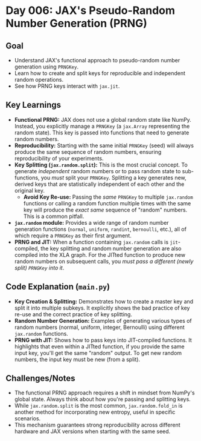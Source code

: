 # Day 006: JAX's Pseudo-Random Number Generation (PRNG)

## Goal
- Understand JAX's functional approach to pseudo-random number generation using `PRNGKey`.
- Learn how to create and split keys for reproducible and independent random operations.
- See how PRNG keys interact with `jax.jit`.

## Key Learnings
- **Functional PRNG:** JAX does not use a global random state like NumPy. Instead, you explicitly manage a `PRNGKey` (a `jax.Array` representing the random state). This key is passed into functions that need to generate random numbers.
- **Reproducibility:** Starting with the same initial `PRNGKey` (seed) will always produce the same sequence of random numbers, ensuring reproducibility of your experiments.
- **Key Splitting (`jax.random.split`):** This is the most crucial concept. To generate *independent* random numbers or to pass random state to sub-functions, you *must* split your `PRNGKey`. Splitting a key generates new, derived keys that are statistically independent of each other and the original key.
    - **Avoid Key Re-use:** Passing the *same* `PRNGKey` to multiple `jax.random` functions or calling a random function multiple times with the same key will produce the *exact same* sequence of "random" numbers. This is a common pitfall.
- **`jax.random` module:** Provides a wide range of random number generation functions (`normal`, `uniform`, `randint`, `bernoulli`, etc.), all of which require a `PRNGKey` as their first argument.
- **PRNG and JIT:** When a function containing `jax.random` calls is `jit`-compiled, the key splitting and random number generation are also compiled into the XLA graph. For the JITted function to produce new random numbers on subsequent calls, you *must pass a different (newly split) `PRNGKey` into it*.

## Code Explanation (`main.py`)
- **Key Creation & Splitting:** Demonstrates how to create a master key and split it into multiple subkeys. It explicitly shows the bad practice of key re-use and the correct practice of key splitting.
- **Random Number Generation:** Examples of generating various types of random numbers (normal, uniform, integer, Bernoulli) using different `jax.random` functions.
- **PRNG with JIT:** Shows how to pass keys into JIT-compiled functions. It highlights that even within a JITted function, if you provide the same input key, you'll get the same "random" output. To get new random numbers, the input key must be new (from a split).

## Challenges/Notes
- The functional PRNG approach requires a shift in mindset from NumPy's global state. Always think about how you're passing and splitting keys.
- While `jax.random.split` is the most common, `jax.random.fold_in` is another method for incorporating new entropy, useful in specific scenarios.
- This mechanism guarantees strong reproducibility across different hardware and JAX versions when starting with the same seed.